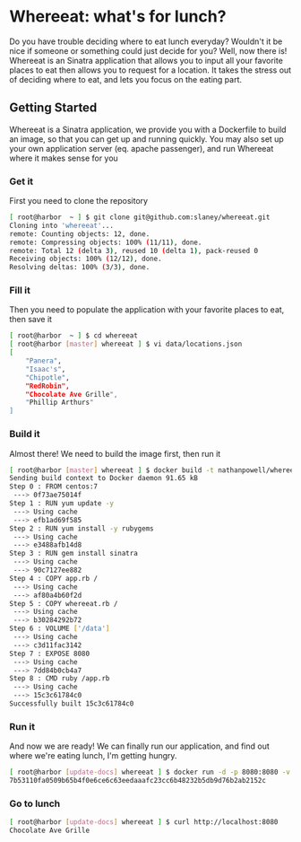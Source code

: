 # Whereeat: what's for lunch?
Do you have trouble deciding where to eat lunch everyday? Wouldn't it be nice if someone or something could just decide for you? Well, now there is! Whereeat is an Sinatra application that allows you to input all your favorite places to eat then allows you to request for a location. It takes the stress out of deciding where to eat, and lets you focus on the eating part.

## Getting Started
Whereeat is a Sinatra application, we provide you with a Dockerfile to build an image, so that you can get up and running quickly. You may also set up your own application server (eq. apache passenger), and run Whereeat where it makes sense for you

### Get it
First you need to clone the repository
```bash
[ root@harbor  ~ ] $ git clone git@github.com:slaney/whereeat.git
Cloning into 'whereeat'...
remote: Counting objects: 12, done.
remote: Compressing objects: 100% (11/11), done.
remote: Total 12 (delta 3), reused 10 (delta 1), pack-reused 0
Receiving objects: 100% (12/12), done.
Resolving deltas: 100% (3/3), done.
```

### Fill it
Then you need to populate the application with your favorite places to eat, then save it
```bash
[ root@harbor  ~ ] $ cd whereeat
[ root@harbor [master] whereeat ] $ vi data/locations.json
[
    "Panera",
    "Isaac's",
    "Chipotle",
    "RedRobin",
    "Chocolate Ave Grille",
    "Phillip Arthurs"
]
```

### Build it
Almost there! We need to build the image first, then run it
```bash
[ root@harbor [master] whereeat ] $ docker build -t nathanpowell/whereeat .
Sending build context to Docker daemon 91.65 kB
Step 0 : FROM centos:7
 ---> 0f73ae75014f
Step 1 : RUN yum update -y
 ---> Using cache
 ---> efb1ad69f585
Step 2 : RUN yum install -y rubygems
 ---> Using cache
 ---> e3488afb14d8
Step 3 : RUN gem install sinatra
 ---> Using cache
 ---> 90c7127ee882
Step 4 : COPY app.rb /
 ---> Using cache
 ---> af80a4b60f2d
Step 5 : COPY whereeat.rb /
 ---> Using cache
 ---> b30284292b72
Step 6 : VOLUME ['/data']
 ---> Using cache
 ---> c3d11fac3142
Step 7 : EXPOSE 8080
 ---> Using cache
 ---> 7dd84b0cb4a7
Step 8 : CMD ruby /app.rb
 ---> Using cache
 ---> 15c3c61784c0
Successfully built 15c3c61784c0
```

### Run it
And now we are ready! We can finally run our application, and find out where we're eating lunch, I'm getting hungry.
```bash
[ root@harbor [update-docs] whereeat ] $ docker run -d -p 8080:8080 -v $(pwd)/data:/data nathanpowell/whereeat
7b53110fa0509b65b4f0e6ce6c63eedaaafc23cc6b48232b5db9d76b2ab2152c
```

### Go to lunch
```bash
[ root@harbor [update-docs] whereeat ] $ curl http://localhost:8080
Chocolate Ave Grille
```
